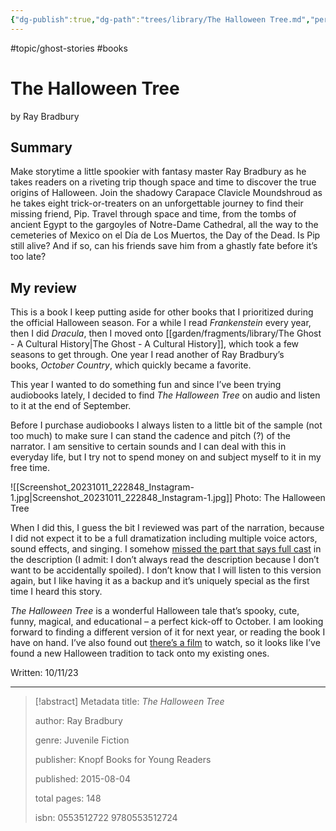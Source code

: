```yaml
---
{"dg-publish":true,"dg-path":"trees/library/The Halloween Tree.md","permalink":"/trees/library/the-halloween-tree/","created":"2024-12-14T13:19:49.393-05:00","updated":"2025-06-25T19:06:51.456-04:00"}
---
```


#topic/ghost-stories #books
# The Halloween Tree
by Ray Bradbury
## Summary
Make storytime a little spookier with fantasy master Ray Bradbury as he takes readers on a riveting trip though space and time to discover the true origins of Halloween. Join the shadowy Carapace Clavicle Moundshroud as he takes eight trick-or-treaters on an unforgettable journey to find their missing friend, Pip. Travel through space and time, from the tombs of ancient Egypt to the gargoyles of Notre-Dame Cathedral, all the way to the cemeteries of Mexico on el Día de Los Muertos, the Day of the Dead. Is Pip still alive? And if so, can his friends save him from a ghastly fate before it’s too late? 
## My review

This is a book I keep putting aside for other books that I prioritized during the official Halloween season. For a while I read _Frankenstein_ every year, then I did _Dracula_, then I moved onto [[garden/fragments/library/The Ghost - A Cultural History\|The Ghost - A Cultural History]], which took a few seasons to get through. One year I read another of Ray Bradbury’s books, _October Country_, which quickly became a favorite.

This year I wanted to do something fun and since I’ve been trying audiobooks lately, I decided to find _The Halloween Tree_ on audio and listen to it at the end of September.

Before I purchase audiobooks I always listen to a little bit of the sample (not too much) to make sure I can stand the cadence and pitch (?) of the narrator. I am sensitive to certain sounds and I can deal with this in everyday life, but I try not to spend money on and subject myself to it in my free time.

![[Screenshot_20231011_222848_Instagram-1.jpg\|Screenshot_20231011_222848_Instagram-1.jpg]]
Photo: The Halloween Tree

When I did this, I guess the bit I reviewed was part of the narration, because I did not expect it to be a full dramatization including multiple voice actors, sound effects, and singing. I somehow [missed the part that says full cast](https://play.google.com/store/audiobooks/details?id=AQAAAADJqRipwM) in the description (I admit: I don’t always read the description because I don’t want to be accidentally spoiled). I don’t know that I will listen to this version again, but I like having it as a backup and it’s uniquely special as the first time I heard this story.

_The Halloween Tree_ is a wonderful Halloween tale that’s spooky, cute, funny, magical, and educational – a perfect kick-off to October. I am looking forward to finding a different version of it for next year, or reading the book I have on hand. I’ve also found out [there’s a film](https://www.imdb.com/title/tt0191173/) to watch, so it looks like I’ve found a new Halloween tradition to tack onto my existing ones.

Written: 10/11/23

---

> [!abstract] Metadata
> title: *The Halloween Tree*
> 
> author: Ray Bradbury
> 
> genre: Juvenile Fiction
> 
> publisher: Knopf Books for Young Readers
> 
> published: 2015-08-04
> 
> total pages: 148
> 
> isbn: 0553512722 9780553512724
